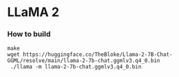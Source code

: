 # LLaMA 2

### How to build

```
make
wget https://huggingface.co/TheBloke/Llama-2-7B-Chat-GGML/resolve/main/llama-2-7b-chat.ggmlv3.q4_0.bin
 ./llama -m llama-2-7b-chat.ggmlv3.q4_0.bin
```

